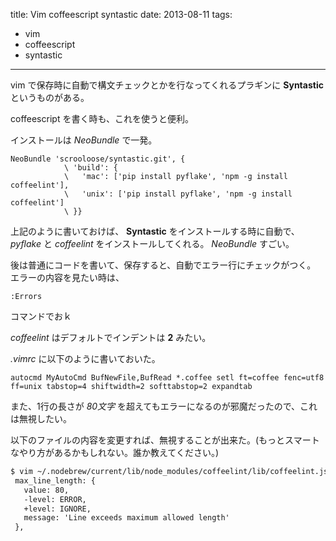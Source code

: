 title: Vim coffeescript syntastic
date: 2013-08-11
tags:
  - vim
  - coffeescript
  - syntastic
---

vim で保存時に自動で構文チェックとかを行なってくれるプラギンに
**Syntastic** というものがある。

coffeescript を書く時も、これを使うと便利。

インストールは *NeoBundle* で一発。

```vim
NeoBundle 'scrooloose/syntastic.git', {
            \ 'build': {
            \   'mac': ['pip install pyflake', 'npm -g install coffeelint'],
            \   'unix': ['pip install pyflake', 'npm -g install coffeelint']
            \ }}
```

上記のように書いておけば、 **Syntastic** をインストールする時に自動で、
*pyflake* と *coffeelint* をインストールしてくれる。 *NeoBundle*
すごい。

後は普通にコードを書いて、保存すると、自動でエラー行にチェックがつく。
エラーの内容を見たい時は、

```vim
:Errors
```

コマンドでおｋ

*coffeelint* はデフォルトでインデントは **2** みたい。

*.vimrc* に以下のように書いておいた。

```vim
autocmd MyAutoCmd BufNewFile,BufRead *.coffee setl ft=coffee fenc=utf8 ff=unix tabstop=4 shiftwidth=2 softtabstop=2 expandtab
```

また、1行の長さが *80文字*
を超えてもエラーになるのが邪魔だったので、これは無視したい。

以下のファイルの内容を変更すれば、無視することが出来た。(もっとスマートなやり方があるかもしれない。誰か教えてください。)

```diff
$ vim ~/.nodebrew/current/lib/node_modules/coffeelint/lib/coffeelint.js
 max_line_length: {
   value: 80,
   -level: ERROR,
   +level: IGNORE,
   message: 'Line exceeds maximum allowed length'
 },
```
